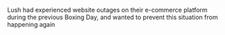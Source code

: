 Lush had experienced website outages on their e-commerce 
platform during the previous Boxing Day, and wanted to
prevent this situation from happening again
